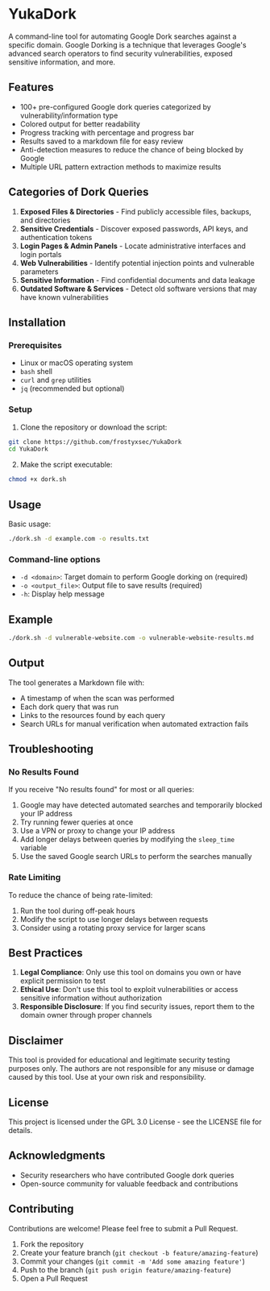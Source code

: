 # YukaDork

A command-line tool for automating Google Dork searches against a specific domain. Google Dorking is a technique that leverages Google's advanced search operators to find security vulnerabilities, exposed sensitive information, and more.

## Features

- 100+ pre-configured Google dork queries categorized by vulnerability/information type
- Colored output for better readability
- Progress tracking with percentage and progress bar
- Results saved to a markdown file for easy review
- Anti-detection measures to reduce the chance of being blocked by Google
- Multiple URL pattern extraction methods to maximize results

## Categories of Dork Queries

1. **Exposed Files & Directories** - Find publicly accessible files, backups, and directories
2. **Sensitive Credentials** - Discover exposed passwords, API keys, and authentication tokens
3. **Login Pages & Admin Panels** - Locate administrative interfaces and login portals
4. **Web Vulnerabilities** - Identify potential injection points and vulnerable parameters
5. **Sensitive Information** - Find confidential documents and data leakage
6. **Outdated Software & Services** - Detect old software versions that may have known vulnerabilities

## Installation

### Prerequisites

- Linux or macOS operating system
- `bash` shell
- `curl` and `grep` utilities
- `jq` (recommended but optional)

### Setup

1. Clone the repository or download the script:

```bash
git clone https://github.com/frostyxsec/YukaDork
cd YukaDork
```

2. Make the script executable:

```bash
chmod +x dork.sh
```

## Usage

Basic usage:

```bash
./dork.sh -d example.com -o results.txt
```

### Command-line options

- `-d <domain>`: Target domain to perform Google dorking on (required)
- `-o <output_file>`: Output file to save results (required)
- `-h`: Display help message

## Example

```bash
./dork.sh -d vulnerable-website.com -o vulnerable-website-results.md
```

## Output

The tool generates a Markdown file with:

- A timestamp of when the scan was performed
- Each dork query that was run
- Links to the resources found by each query
- Search URLs for manual verification when automated extraction fails

## Troubleshooting

### No Results Found

If you receive "No results found" for most or all queries:

1. Google may have detected automated searches and temporarily blocked your IP address
2. Try running fewer queries at once
3. Use a VPN or proxy to change your IP address
4. Add longer delays between queries by modifying the `sleep_time` variable
5. Use the saved Google search URLs to perform the searches manually

### Rate Limiting

To reduce the chance of being rate-limited:

1. Run the tool during off-peak hours
2. Modify the script to use longer delays between requests
3. Consider using a rotating proxy service for larger scans

## Best Practices

1. **Legal Compliance**: Only use this tool on domains you own or have explicit permission to test
2. **Ethical Use**: Don't use this tool to exploit vulnerabilities or access sensitive information without authorization
3. **Responsible Disclosure**: If you find security issues, report them to the domain owner through proper channels

## Disclaimer

This tool is provided for educational and legitimate security testing purposes only. The authors are not responsible for any misuse or damage caused by this tool. Use at your own risk and responsibility.

## License

This project is licensed under the GPL 3.0 License - see the LICENSE file for details.

## Acknowledgments

- Security researchers who have contributed Google dork queries
- Open-source community for valuable feedback and contributions

## Contributing

Contributions are welcome! Please feel free to submit a Pull Request.

1. Fork the repository
2. Create your feature branch (`git checkout -b feature/amazing-feature`)
3. Commit your changes (`git commit -m 'Add some amazing feature'`)
4. Push to the branch (`git push origin feature/amazing-feature`)
5. Open a Pull Request
